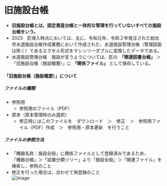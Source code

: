# 旧施設台帳  
- **旧施設台帳とは、固定資産台帳と一体的な管理を行っていないすべての施設台帳をいう。**    
- 2023　匠導入時点においては、主に、令和元年、令和２年発注された総社市水道施設台帳作成業務において作成された、水道施設管理台帳（管理図面は除く）であるエクセル形式をマシンリーダブルに変換したデータである。  
- 水道施設管理台帳　施設が言うようについては、匠の　**「関連図書台帳」** ＞「旧施設台帳（施設概要）」に **「関係ファイル」** として保存している。  
#### 「旧施設台帳（施設概要）」について  
##### ファイルの種類  
- 参照用  
  - 参照用のファイル（PDF）
- 原本（原本管理時のみ選択）  
  - 修正時にはこのファイルを　ダウンロード　＞　修正　＞　参照用ファイル（PDF）作成　＞　参照用・原本更新　を行うこと  

##### ファイルの参照方法  
- 「機器名称：施設全般」に関係ファイルとして登録済みであるため、  
   「機器台帳」＞「設置分類ツリー」より「施設全般」＞「関連ファイル」を検索し、参照のこと  
- 修正を行った場合は、合わせて再登録のこと  
![image](https://github.com/soja-suidou/shisetu_kanri_tenken/assets/139528738/5a0927e2-8e29-4e23-ae5a-e644c025d181)  
